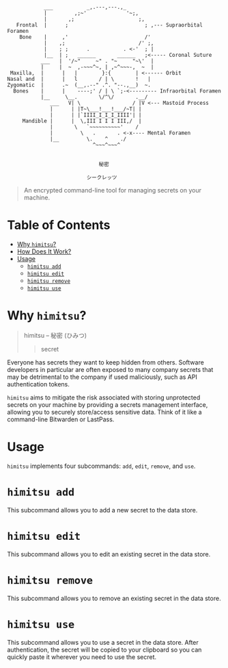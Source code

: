 ```
            ___           _,.---,---.,_
            |         ,;~'             '~;,
            |       ,;                     ;,
   Frontal  |      ;                         ; ,--- Supraorbital Foramen
    Bone    |     ,'                         /'
            |    ,;                        /' ;,
            |    ; ;      .           . <-'  ; |
            |__  | ;   ______       ______   ;<----- Coronal Suture
           ___   |  '/~"     ~" . "~     "~\'  |
           |     |  ~  ,-~~~^~, | ,~^~~~-,  ~  |
 Maxilla,  |      |   |        }:{        | <------ Orbit
Nasal and  |      |   l       / | \       !   |
Zygomatic  |      .~  (__,.--" .^. "--.,__)  ~.
  Bones    |      |    ----;' / | \ `;-<--------- Infraorbital Foramen
           |__     \__.       \/^\/       .__/
              ___   V| \                 / |V <--- Mastoid Process
              |      | |T~\___!___!___/~T| |
              |      | |`IIII_I_I_I_IIII'| |
     Mandible |      |  \,III I I I III,/  |
              |       \   `~~~~~~~~~~'    /
              |         \   .       . <-x---- Mental Foramen
              |__         \.    ^    ./
                            ^~~~^~~~^


                              秘密

                          シークレッツ
```

> An encrypted command-line tool for managing secrets on your machine.

# Table of Contents

* [Why `himitsu`?](#why-himitsu)
* [How Does It Work?](#how-does-it-work)
* [Usage](#usage)
	+ [`himitsu add`](#himitsu-add)
	+ [`himitsu edit`](#himitsu-edit)
	+ [`himitsu remove`](#himitsu-remove)
	+ [`himitsu use`](#himitsu-use)

# Why `himitsu`?

> himitsu – 秘密 (ひみつ)
> > secret

Everyone has secrets they want to keep hidden from others. Software developers in particular are often exposed to many company secrets that may be detrimental to the company if used maliciously, such as API authentication tokens.

`himitsu` aims to mitigate the risk associated with storing unprotected secrets on your machine by providing a secrets management interface, allowing you to securely store/access sensitive data. Think of it like a command-line Bitwarden or LastPass.

# Usage

`himitsu` implements four subcommands: `add`, `edit`, `remove`, and `use`.

# `himitsu add`

This subcommand allows you to add a new secret to the data store.

# `himitsu edit`

This subcommand allows you to edit an existing secret in the data store.

# `himitsu remove`

This subcommand allows you to remove an existing secret in the data store.

# `himitsu use`

This subcommand allows you to use a secret in the data store. After authentication, the secret will be copied to your clipboard so you can quickly paste it wherever you need to use the secret.
